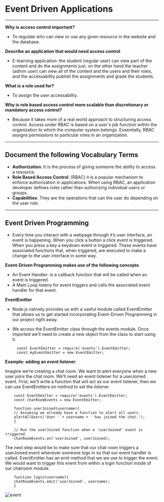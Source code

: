 # Event Driven Applications

---

**Why is access control important?**

- To regulate who can view or use any given resource in the website and the database.

**Describe an application that would need access control**

- E-learning application: the student (regular user) can view part of the content and do the assignments just. on the other hand the teacher (admin user) can view all of the content and the users and their roles, and the accessability publish the assignments and grade the students.

**What is a role used for?**

- To assign the user accessability.

**Why is role based access control more scalable than discretionary or mandatory access control?**

- Because it takes more of a real world approach to structuring access control. Access under RBAC is based on a user's job function within the organization to which the computer system belongs. Essentially, RBAC assigns permissions to particular roles in an organization.

---

## Document the following Vocabulary Terms

- **Authorization**: It is the process of giving someone the ability to access a resource.
- **Role Based Access Control**: (RBAC) it is a popular mechanism to enforce authorization in applications. When using RBAC, an application developer defines roles rather than authorizing individual users or groups.
- **Capabilities**: They are the operations that can the user do depending on the user role.

---

## Event Driven Programming

- Every time you interact with a webpage through it’s user interface, an event is happening. When you click a button a click event is triggered. When you press a key a keydown event is triggered. These events have associated functions that, when triggered, are executed to make a change to the user interface in some way.

**Event-Driven Programming makes use of the following concepts**

- An Event Handler: is a callback function that will be called when an event is triggered.
- A Main Loop listens for event triggers and calls the associated event handler for that event.

**EventEmitter**

- Node.js natively provides us with a useful module called EventEmitter that allows us to get started incorporating Event-Driven Programming in our project right away.

- We access the EventEmitter class through the events module. Once imported we’ll need to create a new object from the class to start using it.

        const EventEmitter = require('events').EventEmitter;
        const myEventEmitter = new EventEmitter;

**Example: adding an event listener**:

Imagine we’re creating a chat room. We want to alert everyone when a new user joins the chat room. We’ll need an event listener for a userJoined event. First, we’ll write a function that will act as our event listener, then we can use EventEmitters on method to set the listener.

        const EventEmitter = require('events').EventEmitter;
        const chatRoomEvents = new EventEmitter;

        function userJoined(username){
        // Assuming we already have a function to alert all users.
        alertAllUsers('User ' + username + ' has joined the chat.');
        }

        // Run the userJoined function when a 'userJoined' event is triggered.
        chatRoomEvents.on('userJoined', userJoined);

The next step would be to make sure that our chat room triggers a userJoined event whenever someone logs in so that our event handler is called. EventEmitter has an emit method that we we use to trigger the event. We would want to trigger this event from within a login function inside of our chatroom module.

        function login(username){
        chatRoomEvents.emit('userJoined', username);
        }

![event](https://image.slidesharecdn.com/eventdrivenprogrammingamazeballs-130313050806-phpapp02/95/event-driven-programming-amazeballs-4-638.jpg?cb=1363151381)
